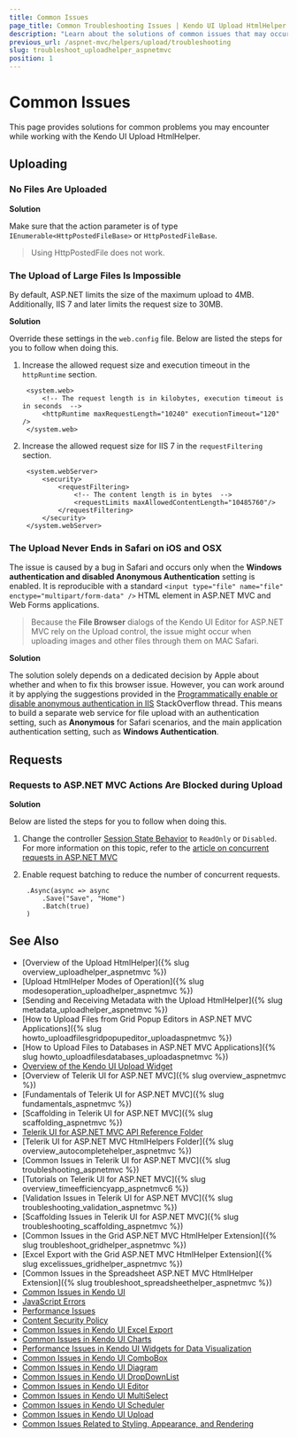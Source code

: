 ```yaml
---
title: Common Issues
page_title: Common Troubleshooting Issues | Kendo UI Upload HtmlHelper for ASP.NET MVC
description: "Learn about the solutions of common issues that may occur while working with Kendo UI Upload for ASP.NET MVC."
previous_url: /aspnet-mvc/helpers/upload/troubleshooting
slug: troubleshoot_uploadhelper_aspnetmvc
position: 1
---
```


# Common Issues

This page provides solutions for common problems you may encounter while working with the Kendo UI Upload HtmlHelper.

## Uploading

### No Files Are Uploaded

**Solution**

Make sure that the action parameter is of type `IEnumerable<HttpPostedFileBase>` or `HttpPostedFileBase`.

> Using HttpPostedFile does not work.

### The Upload of Large Files Is Impossible

By default, ASP.NET limits the size of the maximum upload to 4MB. Additionally, IIS 7 and later limits the request size to 30MB.

**Solution**

Override these settings in the `web.config` file. Below are listed the steps for you to follow when doing this.

1. Increase the allowed request size and execution timeout in the `httpRuntime` section.

        <system.web>
            <!-- The request length is in kilobytes, execution timeout is in seconds  -->
            <httpRuntime maxRequestLength="10240" executionTimeout="120" />
        </system.web>

1. Increase the allowed request size for IIS 7 in the `requestFiltering` section.

        <system.webServer>
            <security>
                <requestFiltering>
                    <!-- The content length is in bytes  -->
                    <requestLimits maxAllowedContentLength="10485760"/>
                </requestFiltering>
            </security>
        </system.webServer>

### The Upload Never Ends in Safari on iOS and OSX

The issue is caused by a bug in Safari and occurs only when the **Windows authentication and disabled Anonymous Authentication** setting is enabled. It is reproducible with a standard `<input type="file" name="file" enctype="multipart/form-data" />` HTML element in ASP.NET MVC and Web Forms applications.

> Because the **File Browser** dialogs of the Kendo UI Editor for ASP.NET MVC rely on the Upload control, the issue might occur when uploading images and other files through them on MAC Safari.

**Solution**

The solution solely depends on a dedicated decision by Apple about whether and when to fix this browser issue. However, you can work around it by applying the suggestions provided in the [Programmatically enable or disable anonymous authentication in IIS](http://stackoverflow.com/questions/28419304/programmatically-enable-or-disable-anonymous-authentication-in-iis) StackOverflow thread. This means to build a separate web service for file upload with an authentication setting, such as **Anonymous** for Safari scenarios, and the main application authentication setting, such as **Windows Authentication**.

## Requests

### Requests to ASP.NET MVC Actions Are Blocked during Upload

**Solution**

Below are listed the steps for you to follow when doing this.

1. Change the controller [Session State Behavior](http://msdn.microsoft.com/en-us/library/system.web.sessionstate.sessionstatebehavior.aspx) to `ReadOnly` or `Disabled`. For more information on this topic, refer to the [article on concurrent requests in ASP.NET MVC](http://weblogs.asp.net/imranbaloch/archive/2010/07/10/concurrent-requests-in-asp-net-mvc.aspx)
1. Enable request batching to reduce the number of concurrent requests.

        .Async(async => async
            .Save("Save", "Home")
            .Batch(true)
        )

## See Also

* [Overview of the Upload HtmlHelper]({% slug overview_uploadhelper_aspnetmvc %})
* [Upload HtmlHelper Modes of Operation]({% slug modesoperation_uploadhelper_aspnetmvc %})
* [Sending and Receiving Metadata with the Upload HtmlHelper]({% slug metadata_uploadhelper_aspnetmvc %})
* [How to Upload Files from Grid Popup Editors in ASP.NET MVC Applications]({% slug howto_uploadfilesgridpopupeditor_uploadaspnetmvc %})
* [How to Upload Files to Databases in ASP.NET MVC Applications]({% slug howto_uploadfilesdatabases_uploadaspnetmvc %})
* [Overview of the Kendo UI Upload Widget](http://docs.telerik.com/kendo-ui/controls/editors/upload/overview)
* [Overview of Telerik UI for ASP.NET MVC]({% slug overview_aspnetmvc %})
* [Fundamentals of Telerik UI for ASP.NET MVC]({% slug fundamentals_aspnetmvc %})
* [Scaffolding in Telerik UI for ASP.NET MVC]({% slug scaffolding_aspnetmvc %})
* [Telerik UI for ASP.NET MVC API Reference Folder](http://docs.telerik.com/aspnet-mvc/api/Kendo.Mvc/AggregateFunction)
* [Telerik UI for ASP.NET MVC HtmlHelpers Folder]({% slug overview_autocompletehelper_aspnetmvc %})
* [Common Issues in Telerik UI for ASP.NET MVC]({% slug troubleshooting_aspnetmvc %})
* [Tutorials on Telerik UI for ASP.NET MVC]({% slug overview_timeefficiencyapp_aspnetmvc6 %})
* [Validation Issues in Telerik UI for ASP.NET MVC]({% slug troubleshooting_validation_aspnetmvc %})
* [Scaffolding Issues in Telerik UI for ASP.NET MVC]({% slug troubleshooting_scaffolding_aspnetmvc %})
* [Common Issues in the Grid ASP.NET MVC HtmlHelper Extension]({% slug troubleshoot_gridhelper_aspnetmvc %})
* [Excel Export with the Grid ASP.NET MVC HtmlHelper Extension]({% slug excelissues_gridhelper_aspnetmvc %})
* [Common Issues in the Spreadsheet ASP.NET MVC HtmlHelper Extension]({% slug troubleshoot_spreadsheethelper_aspnetmvc %})
* [Common Issues in Kendo UI](http://docs.telerik.com/kendo-ui/troubleshoot/troubleshooting-common-issues)
* [JavaScript Errors](http://docs.telerik.com/kendo-ui/troubleshoot/troubleshooting-js-errors)
* [Performance Issues](http://docs.telerik.com/kendo-ui/troubleshoot/troubleshooting-memory-leaks)
* [Content Security Policy](http://docs.telerik.com/kendo-ui/troubleshoot/content-security-policy)
* [Common Issues in Kendo UI Excel Export](http://docs.telerik.com/kendo-ui/framework/excel/troubleshoot/common-issues)
* [Common Issues in Kendo UI Charts](http://docs.telerik.com/kendo-ui/controls/charts/troubleshoot/common-issues)
* [Performance Issues in Kendo UI Widgets for Data Visualization](http://docs.telerik.com/kendo-ui/troubleshoot/troubleshooting-memory-leaks)
* [Common Issues in Kendo UI ComboBox](http://docs.telerik.com/kendo-ui/controls/editors/combobox/troubleshoot/troubleshooting)
* [Common Issues in Kendo UI Diagram](http://docs.telerik.com/kendo-ui/controls/diagrams-and-maps/diagram/troubleshoot/common-issues)
* [Common Issues in Kendo UI DropDownList](http://docs.telerik.com/kendo-ui/controls/editors/dropdownlist/troubleshoot/troubleshooting)
* [Common Issues in Kendo UI Editor](http://docs.telerik.com/kendo-ui/controls/editors/editor/troubleshoot/troubleshooting)
* [Common Issues in Kendo UI MultiSelect](http://docs.telerik.com/kendo-ui/controls/editors/multiselect/troubleshoot/troubleshooting)
* [Common Issues in Kendo UI Scheduler](http://docs.telerik.com/kendo-ui/controls/scheduling/scheduler/troubleshoot/troubleshooting)
* [Common Issues in Kendo UI Upload](http://docs.telerik.com/kendo-ui/controls/editors/upload/troubleshoot/troubleshooting)
* [Common Issues Related to Styling, Appearance, and Rendering](http://docs.telerik.com/kendo-ui/styles-and-layout/troubleshoot/troubleshooting)
